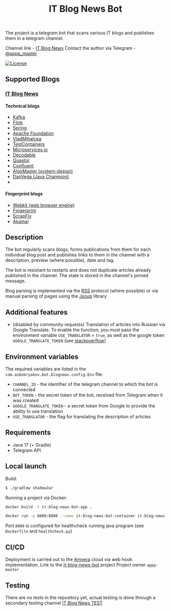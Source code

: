 <h1 align="center"> IT Blog News Bot </h1> <br>

The project is a telegram bot that scans various IT blogs and publishes them in a telegram channel.

Channel link - [IT Blog News](https://t.me/it_blog_news)
Contact the author via Telegram - [@appp_master](https://t.me/appp_master)

[![License](https://img.shields.io/badge/License-Apache%202.0-blue.svg)](https://opensource.org/licenses/Apache-2.0)

## Supported Blogs 
### [IT Blog News](https://t.me/it_blog_news)
#### Technical blogs
- [Kafka](https://kafka.apache.org/blog)
- [Flink](https://flink.apache.org/posts/)
- [Spring](https://spring.io/blog)
- [Apache Foundation](https://news.apache.org/)
- [VladMihalcea](https://vladmihalcea.com/blog/)
- [TestContainers](https://www.atomicjar.com/category/testcontainers/)
- [Microservices io](https://microservices.io/)
- [Decodable](https://www.decodable.co/blog)
- [Quastor](https://blog.quastor.org/archive?page=1)
- [Confluent](https://www.confluent.io/blog/)
- [AlgoMaster (system-design)](https://blog.algomaster.io/t/system-design)
- [DanVega (Java Champion)](https://www.danvega.dev/blog/)
- 
#### Fingerprint blogs
- [Webkit (web browser engine)](https://webkit.org/blog/category/privacy/)
- [Fingerprint](https://fingerprint.com/blog/)
- [ScrapFly](https://scrapfly.io/blog/tag/blocking/)
- [Akamai](https://www.akamai.com/blog/security)

## Description

The bot regularly scans blogs, forms publications from them for each individual blog post and publishes
links to them in the channel with a description, preview (where possible), date and tag.

The bot is resistant to restarts and does not duplicate articles already published in the channel.
The state is stored in the channel's pinned message.

Blog parsing is implemented via the [RSS](https://ru.wikipedia.org/wiki/RSS) protocol (where possible)
or via manual parsing of pages using the [Jsoup](https://github.com/jhy/jsoup) library

## Additional features
- (disabled by community requests) Translation of articles into Russian via Google Translate. 
To enable the function, you must pass the environment variable `USE_TRANSLATOR` = `true`, as well as the google token
  `GOOGLE_TRANSLATE_TOKEN` (see [stackoverflow](https://stackoverflow.com/a/48159904/13196276))

## Environment variables
The required variables are listed in the `com.asbobryakov.bot.blognews.config.Env` file:
- `CHANNEL_ID` - the identifier of the telegram channel to which the bot is connected
- `BOT_TOKEN` - the secret token of the bot, received from Telegram when it was created
- `GOOGLE_TRANSLATE_TOKEN` - a secret token from Google to provide the ability to use translation
- `USE_TRANSLATOR` - the flag for translating the description of articles

## Requirements
- Java 17 (+ Gradle)
- Telegram API

## Local launch
Build:
```bash
$ ./gradlew shadowJar
```
Running a project via Docker:
```bash
docker build -t it-blog-news-bot-app .
```
```bash
docker run -p 8080:8080 --name it-blog-news-bot-container it-blog-news-bot-app
```
Port `8080` is configured for healthcheck running java program (see `Dockerfile` and `healthcheck.py`)

## CI/CD
Deployment is carried out to the [Amvera](https://amvera.ru/) cloud via web hook implementation.
Link to the [it-blog-news-bot](https://cloud.amvera.ru/projects/compute/it-blog-news-bot) project
Project owner `appp-master`

## Testing
There are no tests in the repository yet, actual testing is done through a secondary testing channel
[IT Blog News TEST](https://t.me/it_blog_news_test)
